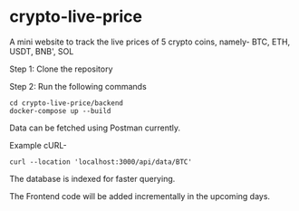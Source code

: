 # crypto-live-price
A mini website to track the live prices of 5 crypto coins, namely- BTC, ETH, USDT, BNB', SOL

Step 1: Clone the repository

Step 2: Run the following commands

```
cd crypto-live-price/backend
docker-compose up --build
```

Data can be fetched using Postman currently.

Example cURL-
```
curl --location 'localhost:3000/api/data/BTC'
```

The database is indexed for faster querying.

The Frontend code will be added incrementally in the upcoming days.

